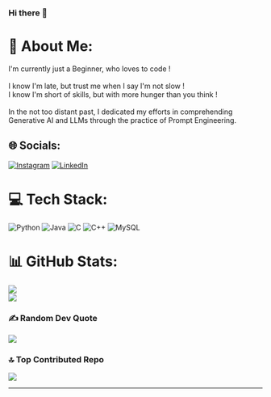 ### Hi there 👋

# 💫 About Me:
I'm currently just a Beginner, who loves to code !<br><br>I know I'm late, but trust me when I say I'm not slow !<br>I know I'm short of skills, but with more hunger than you think ! <br><br>In the not too distant past, I dedicated my efforts in comprehending Generative AI and LLMs through the practice of Prompt Engineering.


## 🌐 Socials:
[![Instagram](https://img.shields.io/badge/Instagram-%23E4405F.svg?logo=Instagram&logoColor=white)](https://instagram.com/ishan_jain1729) [![LinkedIn](https://img.shields.io/badge/LinkedIn-%230077B5.svg?logo=linkedin&logoColor=white)](https://linkedin.com/in/ishan-jain-43340127a) 

# 💻 Tech Stack:
![Python](https://img.shields.io/badge/python-3670A0?style=for-the-badge&logo=python&logoColor=ffdd54) ![Java](https://img.shields.io/badge/java-%23ED8B00.svg?style=for-the-badge&logo=java&logoColor=white) ![C](https://img.shields.io/badge/c-%2300599C.svg?style=for-the-badge&logo=c&logoColor=white) ![C++](https://img.shields.io/badge/c++-%2300599C.svg?style=for-the-badge&logo=c%2B%2B&logoColor=white) ![MySQL](https://img.shields.io/badge/mysql-%2300f.svg?style=for-the-badge&logo=mysql&logoColor=white)
# 📊 GitHub Stats:
![](https://github-readme-stats.vercel.app/api?username=Ishan1440&theme=dark&hide_border=false&include_all_commits=false&count_private=false)<br/>
![](https://github-readme-streak-stats.herokuapp.com/?user=Ishan1440&theme=dark&hide_border=false)<br/>
<!-- ![](https://github-readme-stats.vercel.app/api/top-langs/?username=Ishan1440&theme=dark&hide_border=false&include_all_commits=false&count_private=false&layout=compact) -->

<!--
## 🏆 GitHub Trophies
![](https://github-profile-trophy.vercel.app/?username=Ishan1440&theme=radical&no-frame=false&no-bg=true&margin-w=4)
-->

### ✍️ Random Dev Quote
![](https://quotes-github-readme.vercel.app/api?type=horizontal&theme=radical)

### 🔝 Top Contributed Repo
![](https://github-contributor-stats.vercel.app/api?username=Ishan1440&limit=5&theme=dark&combine_all_yearly_contributions=true)

---
<!-- [![](https://visitcount.itsvg.in/api?id=Ishan1440&icon=0&color=0)](https://visitcount.itsvg.in) -->

<!-- Proudly created with GPRM ( https://gprm.itsvg.in ) -->
